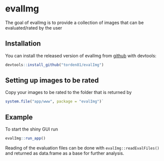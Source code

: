 
# evalImg

<!-- badges: start -->
<!-- badges: end -->

The goal of evalImg is to provide a collection of images that can be evaluated/rated by the user

## Installation

You can install the released version of evalImg from [github](https://github.com/torden81/evalImg) with devtools:

``` r
devtools::install_github("torden81/evalImg")
```

## Setting up images to be rated
Copy your images to be rated to the folder that is returned by
``` r
system.file("app/www", package = "evalImg")`
```

## Example

To start the shiny GUI run

``` r
evalImg::run_app()
```

Reading of the evaluation files can be done with `evalImg::readEvalFiles()` and returned as data.frame as a base for further analysis.
